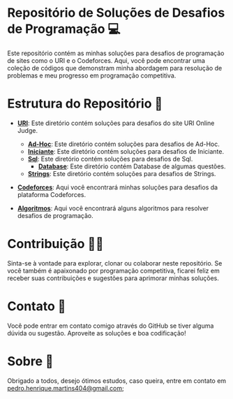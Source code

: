 # Repositório de Soluções de Desafios de Programação 💻
Este repositório contém as minhas soluções para desafios de programação de sites como o URI e o Codeforces. Aqui, você pode encontrar uma coleção de códigos que demonstram minha abordagem para resolução de problemas e meu progresso em programação competitiva.

# Estrutura do Repositório 🧩
- [**URI**](Uri): Este diretório contém soluções para desafios do site URI Online Judge.
  - [**Ad-Hoc**](Uri/Ad-Hoc): Este diretório contém soluções para desafios de Ad-Hoc.
  - [**Iniciante**](Uri/Iniciante): Este diretório contém soluções para desafios de Iniciante.
  - [**Sql**](Uri/Sql): Este diretório contém soluções para desafios de Sql.
      - [**Database**](Uri/Sql/Database): Este diretório contém Database de algumas questões.
  - [**Strings**](Uri/Strings): Este diretório contém soluções para desafios de Strings.

- [**Codeforces**](Codeforces): Aqui você encontrará minhas soluções para desafios da plataforma Codeforces.

- [**Algoritmos**](Algoritmos): Aqui você encontrará alguns algoritmos para resolver desafios de programação.

# Contribuição 🤼‍♂️
Sinta-se à vontade para explorar, clonar ou colaborar neste repositório. Se você também é apaixonado por programação competitiva, ficarei feliz em receber suas contribuições e sugestões para aprimorar minhas soluções.

# Contato 📱
Você pode entrar em contato comigo através do GitHub se tiver alguma dúvida ou sugestão.
Aproveite as soluções e boa codificação!

# Sobre 📒
Obrigado a todos, desejo ótimos estudos, caso queira, entre em contato em pedro.henrique.martins404@gmail.com;
